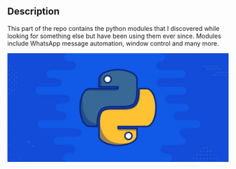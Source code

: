 ## Description
This part of the repo contains the python modules that I discovered while looking for something else but have been using them ever since. Modules include WhatsApp message automation, window control and many more.


![third image](/assets/python_third.webp)
